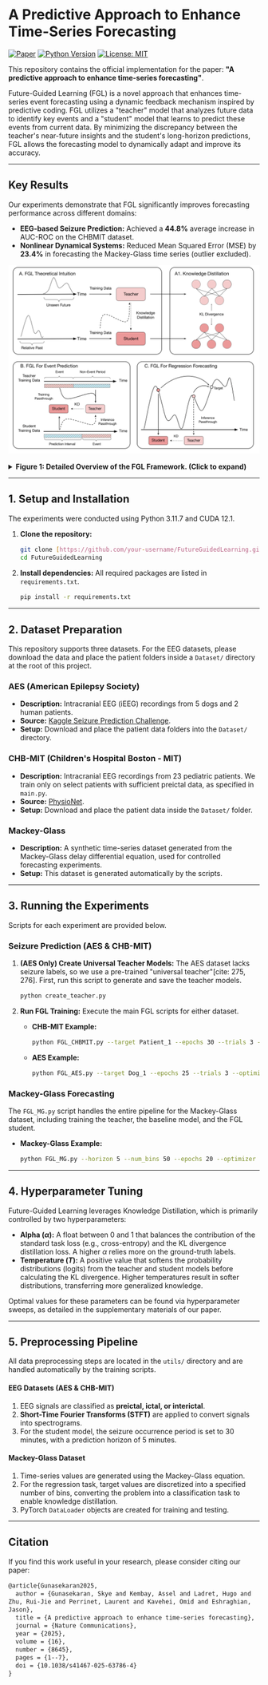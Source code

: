 # A Predictive Approach to Enhance Time-Series Forecasting

[![Paper](https://img.shields.io/badge/paper-nature_communications-B31B1B.svg)](https://doi.org/10.1038/s41467-025-63786-4)
[![Python Version](https://img.shields.io/badge/python-3.11-blue.svg)](https://www.python.org/downloads/release/python-3110/)
[![License: MIT](https://img.shields.io/badge/License-MIT-yellow.svg)](https://opensource.org/licenses/MIT)

This repository contains the official implementation for the paper: **"A predictive approach to enhance time-series forecasting"**.

Future-Guided Learning (FGL) is a novel approach that enhances time-series event forecasting using a dynamic feedback mechanism inspired by predictive coding. FGL utilizes a "teacher" model that analyzes future data to identify key events and a "student" model that learns to predict these events from current data. By minimizing the discrepancy between the teacher's near-future insights and the student's long-horizon predictions, FGL allows the forecasting model to dynamically adapt and improve its accuracy.

---

## Key Results

Our experiments demonstrate that FGL significantly improves forecasting performance across different domains:

* **EEG-based Seizure Prediction:** Achieved a **44.8%** average increase in AUC-ROC on the CHBMIT dataset.
* **Nonlinear Dynamical Systems:** Reduced Mean Squared Error (MSE) by **23.4%** in forecasting the Mackey-Glass time series (outlier excluded).

![Overview of FGL](fig_1.png)
<details>
<summary><b>Figure 1: Detailed Overview of the FGL Framework. (Click to expand)</b></summary>
(A) FGL Theoretical Intuition:</b> A "teacher" model operates on near-future data, while a "student" model makes long-term forecasts from past data. Knowledge is transferred from the teacher to the student. <b>(A1) Knowledge Distillation:</b> Information is transferred by minimizing the Kullback-Leibler (KL) divergence between the models' output probability distributions. <b>(B) Event Prediction:</b> The teacher is trained on actual events (e.g., seizures), and its knowledge is distilled to guide the student's forecasts. <b>(C) Regression Forecasting:</b> The teacher makes short-term predictions, providing a dynamic guide to enhance the student's long-term forecasting accuracy.
</details>

---

## 1. Setup and Installation

The experiments were conducted using Python 3.11.7 and CUDA 12.1.

1.  **Clone the repository:**
    ```bash
    git clone [https://github.com/your-username/FutureGuidedLearning.git](https://github.com/your-username/FutureGuidedLearning.git)
    cd FutureGuidedLearning
    ```

2.  **Install dependencies:**
    All required packages are listed in `requirements.txt`.
    ```bash
    pip install -r requirements.txt
    ```

---

## 2. Dataset Preparation

This repository supports three datasets. For the EEG datasets, please download the data and place the patient folders inside a `Dataset/` directory at the root of this project.

### AES (American Epilepsy Society)
* **Description:** Intracranial EEG (iEEG) recordings from 5 dogs and 2 human patients.
* **Source:** [Kaggle Seizure Prediction Challenge](https://www.kaggle.com/competitions/seizure-prediction).
* **Setup:** Download and place the patient data folders into the `Dataset/` directory.

### CHB-MIT (Children's Hospital Boston - MIT)
* **Description:** Intracranial EEG recordings from 23 pediatric patients. We train only on select patients with sufficient preictal data, as specified in `main.py`.
* **Source:** [PhysioNet](https://physionet.org/content/chbmit/1.0.0/).
* **Setup:** Download and place the patient data inside the `Dataset/` folder.

### Mackey-Glass
* **Description:** A synthetic time-series dataset generated from the Mackey-Glass delay differential equation, used for controlled forecasting experiments.
* **Setup:** This dataset is generated automatically by the scripts.

---

## 3. Running the Experiments

Scripts for each experiment are provided below.

### Seizure Prediction (AES & CHB-MIT)

1.  **(AES Only) Create Universal Teacher Models:** The AES dataset lacks seizure labels, so we use a pre-trained "universal teacher"[cite: 275, 276]. First, run this script to generate and save the teacher models.
    ```bash
    python create_teacher.py
    ```

2.  **Run FGL Training:** Execute the main FGL scripts for either dataset.
    * **CHB-MIT Example:**
        ```bash
        python FGL_CHBMIT.py --target Patient_1 --epochs 30 --trials 3 --optimizer_type Adam --alpha 0.5 --temperature 4
        ```
    * **AES Example:**
        ```bash
        python FGL_AES.py --target Dog_1 --epochs 25 --trials 3 --optimizer_type Adam --alpha 0.7 --temperature 4
        ```

### Mackey-Glass Forecasting

The `FGL_MG.py` script handles the entire pipeline for the Mackey-Glass dataset, including training the teacher, the baseline model, and the FGL student.

* **Mackey-Glass Example:**
    ```bash
    python FGL_MG.py --horizon 5 --num_bins 50 --epochs 20 --optimizer SGD --alpha 0.5 --temperature 4
    ```

---

## 4. Hyperparameter Tuning

Future-Guided Learning leverages Knowledge Distillation, which is primarily controlled by two hyperparameters:

* **Alpha ($\alpha$):** A float between 0 and 1 that balances the contribution of the standard task loss (e.g., cross-entropy) and the KL divergence distillation loss. A higher $\alpha$ relies more on the ground-truth labels.
* **Temperature ($T$):** A positive value that softens the probability distributions (logits) from the teacher and student models before calculating the KL divergence. Higher temperatures result in softer distributions, transferring more generalized knowledge.

Optimal values for these parameters can be found via hyperparameter sweeps, as detailed in the supplementary materials of our paper.

---

## 5. Preprocessing Pipeline

All data preprocessing steps are located in the `utils/` directory and are handled automatically by the training scripts.

#### EEG Datasets (AES & CHB-MIT)
1.  EEG signals are classified as **preictal, ictal, or interictal**.
2.  **Short-Time Fourier Transforms (STFT)** are applied to convert signals into spectrograms.
3.  For the student model, the seizure occurrence period is set to 30 minutes, with a prediction horizon of 5 minutes.

#### Mackey-Glass Dataset
1.  Time-series values are generated using the Mackey-Glass equation.
2.  For the regression task, target values are discretized into a specified number of bins, converting the problem into a classification task to enable knowledge distillation.
3.  PyTorch `DataLoader` objects are created for training and testing.

---

## Citation

If you find this work useful in your research, please consider citing our paper:

```
@article{Gunasekaran2025,
  author = {Gunasekaran, Skye and Kembay, Assel and Ladret, Hugo and Zhu, Rui-Jie and Perrinet, Laurent and Kavehei, Omid and Eshraghian, Jason},
  title = {A predictive approach to enhance time-series forecasting},
  journal = {Nature Communications},
  year = {2025},
  volume = {16},
  number = {8645},
  pages = {1--7},
  doi = {10.1038/s41467-025-63786-4}
}
```

